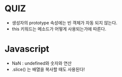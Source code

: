 # QUIZ
- 생성자의 prototype 속성에는 빈 객체가 자동 되지 않는다.
- this 키워드는 메소드가 어떻게 사용되는가에 따른다.

# Javascript 
- NaN : undefined와 숫자와 연산
- .slice() 는 배열을 복사할 때도 사용된다!
